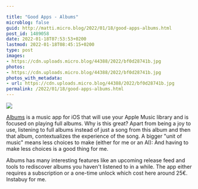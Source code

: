 ```yaml
---

title: "Good Apps - Albums"
microblog: false
guid: http://matti.micro.blog/2022/01/18/good-apps-albums.html
post_id: 1489058
date: 2022-01-18T07:53:53+0200
lastmod: 2022-01-18T08:45:15+0200
type: post
images:
- https://cdn.uploads.micro.blog/44388/2022/bf0d28741b.jpg
photos:
- https://cdn.uploads.micro.blog/44388/2022/bf0d28741b.jpg
photos_with_metadata:
- url: https://cdn.uploads.micro.blog/44388/2022/bf0d28741b.jpg
permalink: /2022/01/18/good-apps-albums.html
---
```

![](/media/uploads/2022/bf0d28741b.jpg)

[Albums](https://www.albumstheapp.com) is a music app for iOS that will use your Apple Music library and is focused on playing full albums. Why is this great? Apart from being a joy to use, listening to full albums instead of just a song from this album and then that album, contextualizes the experience of the song. A bigger "unit of music" means less choices to make (either for me or an AI): And having to make less choices is a good thing for me.

Albums has many interesting features like an upcoming release feed and tools to rediscover albums you haven't listened to in a while. The app either requires a subscription or a one-time unlock which cost here around 25€. Instabuy for me.
